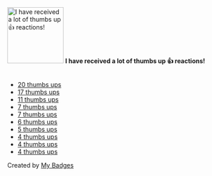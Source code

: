<img src="https://my-badges.github.io/my-badges/thumbs-up.png" alt="I have received a lot of thumbs up 👍 reactions!" title="I have received a lot of thumbs up 👍 reactions!" width="128">
<strong>I have received a lot of thumbs up 👍 reactions!</strong>
<br><br>

- [20 thumbs ups](https://github.com/Twitter4J/Twitter4J/issues/343)
- [17 thumbs ups](https://github.com/rom1504/img2dataset/issues/293#issuecomment-1519096115)
- [11 thumbs ups](https://github.com/bigtreetech/PandaTouch/issues/27)
- [7 thumbs ups](https://github.com/xdevplatform/Twitter-API-v2-sample-code/issues/9)
- [7 thumbs ups](https://github.com/laurent22/joplin/issues/6052#issuecomment-1253874959)
- [6 thumbs ups](https://github.com/prusa3d/Buddy-board-MINI-PCB/issues/5)
- [5 thumbs ups](https://github.com/gicmo/gamemode-extension/issues/62#issuecomment-1488963872)
- [4 thumbs ups](https://github.com/clockworkpi/DevTerm/issues/44)
- [4 thumbs ups](https://github.com/bigtreetech/PandaTouch/issues/75)
- [4 thumbs ups](https://github.com/twitter/twitter-text/issues/196#issuecomment-351721815)


Created by <a href="https://github.com/my-badges/my-badges">My Badges</a>